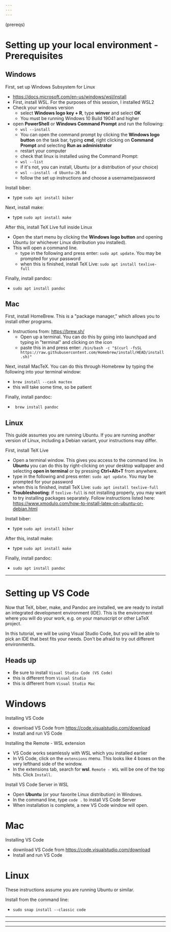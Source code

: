 ```yaml
---
---
---
```


(prereqs)

# Setting up your local environment - Prerequisites

## Windows

First, set up Windows Subsystem for Linux

- https://docs.microsoft.com/en-us/windows/wsl/install
- First, install WSL. For the purposes of this session, I installed WSL2
- Check your windows version
  - select **Windows logo key + R**, type **winver** and select **OK**
  - You must be running Windows 10 Build 19041 and higher 
- open **PowerShell** or **Windows Command Prompt** and run the following:
  - `wsl --install`
  - You can open the command prompt by clicking the **Windows logo button**
    on the task bar, typing **cmd**, right clicking on **Command Prompt**
    and selecting **Run as administrator**
  - restart your computer
  - check that linux is installed using the Command Prompt:
  - `wsl --list`
  - if it's not, you can install, Ubuntu (or a distribution of your choice)
  - `wsl --install -d Ubuntu-20.04`
  - follow the set up instructions and choose a username/password

Install biber:

- type `sudo apt install biber`

Next, install make:

- type `sudo apt install make`

After this, install TeX Live full inside Linux

- Open the start menu by clicking the **Windows logo button** and opening 
  Ubuntu (or whichever Linux distribution you installed).
- This will open a command line. 
  - type in the following and press enter: `sudo apt update`. You may be 
    prompted for your password
  - when this is finished, install TeX Live: `sudo apt install texlive-full`

Finally, install pandoc:

- `sudo apt install pandoc`



## Mac
First, install HomeBrew. This is a "package manager," which allows you to 
install other programs.

- Instructions from: https://brew.sh/
  - Open up a terminal. You can do this by going into launchpad and
    typing in "terminal" and clicking on the icon
  - paste this in and press enter:
    `/bin/bash -c "$(curl -fsSL https://raw.githubusercontent.com/Homebrew/install/HEAD/install.sh)"`

Next, install MacTeX. You can do this through Homebrew by typing the following
into your terminal window:

- `brew install --cask mactex`
- this will take some time, so be patient

Finally, install pandoc:

- ` brew install pandoc`

## Linux

This guide assumes you are running Ubuntu. If you are running another version
of Linux, including a Debian variant, your instructions may differ.

First, install TeX Live

- Open a terminal window. This gives you access to the command line. 
  In **Ubuntu** you can do this by right-clicking 
  on your desktop wallpaper and selecting **open in terminal** or by
  pressing **Ctrl+Alt+T** from anywhere.
- type in the following and press enter: `sudo apt update`. You may be 
  prompted for your password
- when this is finished, install TeX Live: `sudo apt install texlive-full`
- **Troubleshooting**: if `texlive-full` is not installing properly, you
  may want to try installing packages separately. Follow instructions
  listed here: 
  https://www.xmodulo.com/how-to-install-latex-on-ubuntu-or-debian.html

Install biber:

- type `sudo apt install biber`

After this, install make:

- type `sudo apt install make`

Finally, install pandoc:

- `sudo apt install pandoc`

---

# Setting up VS Code

Now that TeX, biber, make, and Pandoc are installed, we are ready to install 
an integrated development environment (IDE). This is the environment where you 
will do your work, e.g. on your manuscript or other LaTeX project.

In this tutorial, we will be using Visual Studio Code, but you will be able
to pick an IDE that best fits your needs. Don't be afraid to try out 
different environments.

## Heads up

- Be sure to install `Visual Studio Code (VS Code)`
- this is different from `Visual Studio`
- this is different from `Visual Studio Mac`

# Windows

Installing VS Code

- download VS Code from https://code.visualstudio.com/download
- Install and run VS Code

Installing the Remote - WSL extension

- VS Code works seamlessly with WSL which you installed earlier
- In VS Code, click on the `extensions` menu. This looks like 4 boxes on the 
  very lefthand side of the window.
- In the extensions tab, search for **wsl**. `Remote - WSL` will be one of 
  the top hits. Click `Install`.

Install VS Code Server in WSL

- Open **Ubuntu** (or your favorite Linux distribution) in Windows.
- In the command line, type `code .` to install VS Code Server
- When installation is complete, a new VS Code window will open.

# Mac

Installing VS Code

- download VS Code from https://code.visualstudio.com/download
- Install and run VS Code

# Linux
These instructions assume you are running Ubuntu or similar.

Install from the command line:

- `sudo snap install --classic code`


--- 
---
---

